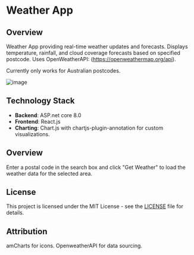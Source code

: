 # Weather App

## Overview

Weather App providing real-time weather updates and forecasts. Displays temperature, rainfall, and cloud coverage forecasts based on specified postcode. Uses OpenWeatherAPI: (https://openweathermap.org/api).

Currently only works for Australian postcodes.

![image](https://github.com/nvekmauvia/WeatherApp/assets/11085634/a06cf7cf-4723-47da-942b-89524ea2a35d)

## Technology Stack

- **Backend**: ASP.net core 8.0
- **Frontend**: React.js
- **Charting**: Chart.js with chartjs-plugin-annotation for custom visualizations.

## Overview

Enter a postal code in the search box and click "Get Weather" to load the weather data for the selected area.

## License

This project is licensed under the MIT License - see the [LICENSE](LICENSE.txt) file for details.

## Attribution

amCharts for icons.
OpenweatherAPI for data sourcing.
